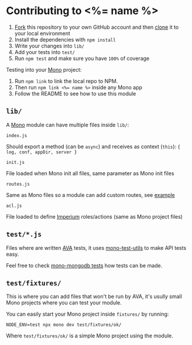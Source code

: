 # Contributing to <%= name %>

1. [Fork](https://help.github.com/articles/fork-a-repo/) this repository to your own GitHub account and then [clone](https://help.github.com/articles/cloning-a-repository/) it to your local environment
2. Install the dependencies with `npm install`
3. Write your changes into `lib/`
4. Add your tests into `test/`
5. Run `npm test` and make sure you have `100%` of coverage

Testing into your [Mono](https://github.com/terrajs/mono) project:

1. Run `npm link` to link the local repo to NPM.
2. Then run `npm link <%= name %>` inside any Mono app
3. Follow the README to see how to use this module

## `lib/`

A [Mono](https://github.com/terrajs/mono) module can have multiple files inside `lib/`:

`index.js`

Should export a method (can be `async`) and receives as context (`this`): `{ log, conf, appDir, server }`

`init.js`

File loaded when Mono init all files, same parameter as Mono init files

`routes.js`

Same as Mono files so a module can add custom routes, see [example](https://github.com/terrajs/mono-notifications/blob/master/lib/routes.js)

`acl.js`

File loaded to define [Imperium](https://github.com/terrajs/imperium) roles/actions (same as Mono project files)

## `test/*.js`

Files where are written [AVA](https://github.com/avajs/ava) tests, it uses [mono-test-utils](https://github.com/terrajs/mono-test-utils) to make API tests easy.

Feel free to check [mono-mongodb tests](https://github.com/terrajs/mono-mongodb/tree/master/test) how tests can be made.

## `test/fixtures/`

This is where you can add files that won't be run by AVA, it's usully small Mono projects where you can test your module.

You can easily start your Mono project inside `fixtures/` by running:

```console
NODE_ENV=test npx mono dev test/fixtures/ok/
```

Where `test/fixtures/ok/` is a simple Mono project using the module.
